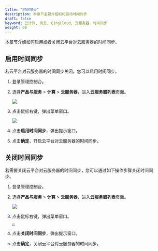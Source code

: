 ```yaml
---
title: "时间同步"
description: 本章节主要介绍如何启动时间同步
draft: false
keyword: 云计算, 青云, QingCloud, 云服务器，时间同步
weight: 60
---
```


本章节介绍如何启用或者关闭云平台对云服务器的时间同步。

## 启用时间同步

若云平台对云服务器的时间同步关闭，您可以启用时间同步。

1. 登录管理控制台。

2. 选择**产品与服务** > **计算** > **云服务器**，进入**云服务器列表**页面。

   ![](/compute/vm/_images/vm_server_list.png)

3. 点击鼠标右键，弹出菜单窗口。

   ![](/compute/vm/_images/vm_time_sys.png)

4. 点击**启用时间同步**，弹出提示窗口。

5. 点击**确定**，开启云平台对云服务器的时间同步。

## 关闭时间同步

若需要关闭云平台对云服务器的时间同步，您可以通过如下操作步骤关闭时间同步。

1. 登录管理控制台。

2. 选择**产品与服务** > **计算** > **云服务器**，进入**云服务器列表**页面。

   ![](/compute/vm/_images/vm_server_list.png)

3. 点击鼠标右键，弹出菜单窗口。

   <img src="/compute/vm/_images/vm_time_sys_close.png" style="zoom:50%;" />

4. 点击**关闭时间同步**，弹出提示窗口。

5. 点击**确定**，关闭云平台对云服务器的时间同步。
